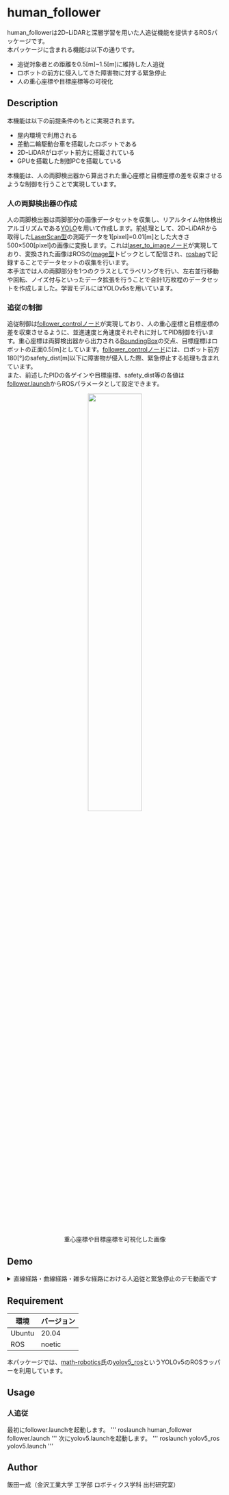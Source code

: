 # human_follower
human_followerは2DｰLiDARと深層学習を用いた人追従機能を提供するROSパッケージです。
<br>本パッケージに含まれる機能は以下の通りです。

- 追従対象者との距離を0.5[m]~1.5[m]に維持した人追従
- ロボットの前方に侵入してきた障害物に対する緊急停止
- 人の重心座標や目標座標等の可視化

## Description
本機能は以下の前提条件のもとに実現されます。

- 屋内環境で利用される
- 差動二輪駆動台車を搭載したロボットである
- 2DｰLiDARがロボット前方に搭載されている
- GPUを搭載した制御PCを搭載している

本機能は、人の両脚検出器から算出された重心座標と目標座標の差を収束させるような制御を行うことで実現しています。

### 人の両脚検出器の作成
人の両脚検出器は両脚部分の画像データセットを収集し、リアルタイム物体検出アルゴリズムである[YOLO](https://arxiv.org/pdf/1506.02640.pdf)を用いて作成します。前処理として、2DｰLiDARから取得した[LaserScan型](http://docs.ros.org/en/noetic/api/sensor_msgs/html/msg/LaserScan.html)の測距データを1[pixel]=0.01[m]とした大きさ500×500[pixel]の画像に変換します。これは[laser_to_imageノード](scripts/laser_to_image.py)が実現しており、変換された画像はROSの[Image型](http://docs.ros.org/en/noetic/api/sensor_msgs/html/msg/Image.html)トピックとして配信され、[rosbag](http://wiki.ros.org/ja/rosbag)で記録することでデータセットの収集を行います。
<br>本手法では人の両脚部分を1つのクラスとしてラベリングを行い、左右並行移動や回転、ノイズ付与といったデータ拡張を行うことで合計1万枚程のデータセットを作成しました。学習モデルにはYOLOv5sを用いています。

### 追従の制御
追従制御は[follower_controlノード](scripts/follower_control.py)が実現しており、人の重心座標と目標座標の差を収束させるように、並進速度と角速度それぞれに対してPID制御を行います。重心座標は両脚検出器から出力される[BoundingBox](https://github.com/mats-robotics/detection_msgs/tree/main/msg)の交点、目標座標はロボットの正面0.5[m]としています。[follower_controlノード](scripts/follower_control.py)には、ロボット前方180[°]のsafety_dist[m]以下に障害物が侵入した際、緊急停止する処理も含まれています。
<br>また、前述したPIDの各ゲインや目標座標、safety_dist等の各値は[follower.launch](launch/follower.launch)からROSパラメータとして設定できます。

<p align="center">
  <img src="https://user-images.githubusercontent.com/45844173/220180336-7dfbf791-a63d-453f-b686-8caf2908135a.png" width="50%">
</p>
<p align="center">
  重心座標や目標座標を可視化した画像
</p>

## Demo
<details>
<summary>直線経路・曲線経路・雑多な経路における人追従と緊急停止のデモ動画です</summary>

https://user-images.githubusercontent.com/45844173/220177958-479912c3-afe2-4eed-853c-c494167492e4.mp4
</details>


## Requirement

| 環境 | バージョン |
| --- | --- |
| Ubuntu | 20.04 |
| ROS | noetic |

本パッケージでは、[math-robotics](https://github.com/mats-robotics)氏の[yolov5_ros](https://github.com/mats-robotics/yolov5_ros)というYOLOv5のROSラッパーを利用しています。


## Usage

### 人追従
最初にfollower.launchを起動します。
'''
roslaunch human_follower follower.launch
'''
次にyolov5.launchを起動します。
'''
roslaunch yolov5_ros yolov5.launch
'''

## Author
飯田一成（金沢工業大学 工学部 ロボティクス学科 出村研究室）
